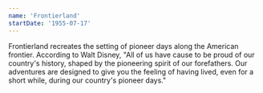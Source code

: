 ```yaml
---
name: 'Frontierland'
startDate: '1955-07-17'
---
```


Frontierland recreates the setting of pioneer days along the American frontier. According to Walt Disney, "All of us have cause to be proud of our country's history, shaped by the pioneering spirit of our forefathers. Our adventures are designed to give you the feeling of having lived, even for a short while, during our country's pioneer days."
